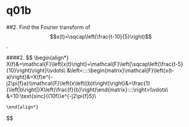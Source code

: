 # q01b

##2.
Find the Fourier transform of $$x(t)=\sqcap\left(\frac{t-10}{5}\right)$$.


####2.
$$
    \begin{align*}
    X(f)&=\mathcal{F}\left\{x(t)\right\}=\mathcal{F}\left\{\sqcap\left(\frac{t-5}{10}\right)\right\}\\\vdots\\
    &\left<\:\:\:\:\begin{matrix}\mathcal{F}\left\{x(t-a)\right\}&=X(f)e^{-j2\pi{f}a}\\\mathcal{F}\left\{x\left((b)t\right)\right\}&=\frac{1}{\left|b\right|}X\left(\frac{f}{b}\right)\end{matrix}\:\:\:\:\right>\\\vdots\\
    &=10\:\text{sinc}{(10f)}e^{-j2\pi{f}5}\\
    
    \end{align*}
$$